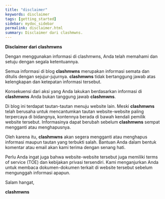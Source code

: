 ```yaml
---
title: "disclaimer"
keywords: disclaimer
tags: [getting_started]
sidebar: mydoc_sidebar
permalink: disclaimer.html
summary: Disclaimer dari clashmwns.
---
```


<p><b>Disclaimer dari clashmwns</b></p>
<p>Dengan menggunakan informasi di clashmwns, Anda telah memahami dan setuju dengan segala ketentuannya.</p>
<p>Semua informasi di blog <b>clashmwns</b> merupakan informasi semata dan ditulis dengan sejujur-jujurnya. <b>clashmwns</b> tidak bertanggung jawab atas kelengkapan dan ketepatan informasi tersebut.</p>
<p>Konsekuensi dari aksi yang Anda lakukan berdasarkan informasi di <b>clashmwns</b> Anda bukan tanggung jawab <b>clashmwns</b>.</p>
<p>Di blog ini terdapat tautan-tautan menuju website lain. Meski <b>clashmwns</b> telah berusaha untuk mencantumkan tautan website-website paling terpercaya di bidangnya, kontennya berada di bawah kendali pemilik website tersebut. Informasinya dapat berubah sebelum <b>clashmwns</b> sempat mengganti atau menghapusnya.</p>
<p>Oleh karena itu, <b>clashmwns</b> akan segera mengganti atau menghapus informasi maupun tautan yang terbukti salah. Bantuan Anda dalam bentuk komentar atau email akan kami terima dengan senang hati.</p>
<p>Perlu Anda ingat juga bahwa website-website tersebut juga memiliki terms of service (TOE) dan kebijakan privasi tersendiri. Kami menganjurkan Anda untuk membaca dokumen-dokumen terkait di website tersebut sebelum mengunggah informasi apapun.</p>
<p>Salam hangat,</p>
<p><b>clashmwns</b></p>
